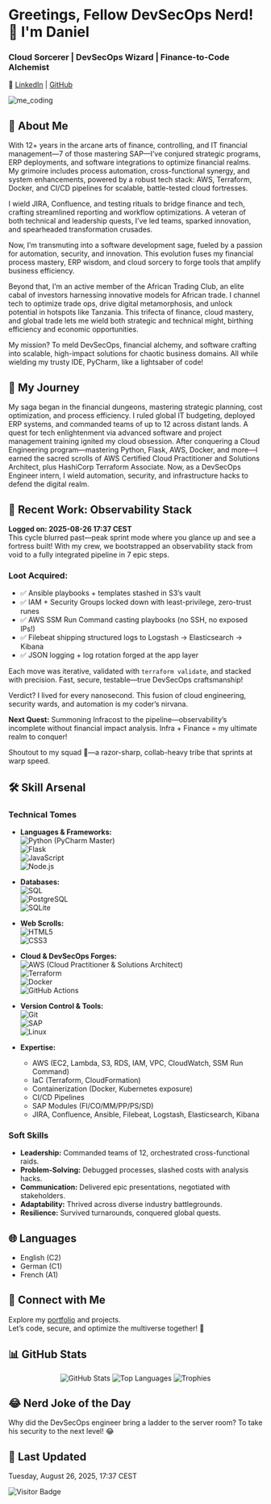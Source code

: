 
# Greetings, Fellow DevSecOps Nerd! 👾 I'm Daniel

### Cloud Sorcerer | DevSecOps Wizard | Finance-to-Code Alchemist

🔗 [LinkedIn](https://www.linkedin.com/in/daniel-siebert/) | [GitHub](https://github.com/DanielSiebert-dev)

![me_coding](https://github.com/DanielSiebert-dev/DanielSiebert-dev/blob/main/Cloud%20Engineering.webp?raw=true)

## 📜 About Me
With 12+ years in the arcane arts of finance, controlling, and IT financial management—7 of those mastering SAP—I’ve conjured strategic programs, ERP deployments, and software integrations to optimize financial realms. My grimoire includes process automation, cross-functional synergy, and system enhancements, powered by a robust tech stack: AWS, Terraform, Docker, and CI/CD pipelines for scalable, battle-tested cloud fortresses.

I wield JIRA, Confluence, and testing rituals to bridge finance and tech, crafting streamlined reporting and workflow optimizations. A veteran of both technical and leadership quests, I’ve led teams, sparked innovation, and spearheaded transformation crusades.

Now, I’m transmuting into a software development sage, fueled by a passion for automation, security, and innovation. This evolution fuses my financial process mastery, ERP wisdom, and cloud sorcery to forge tools that amplify business efficiency.

Beyond that, I’m an active member of the African Trading Club, an elite cabal of investors harnessing innovative models for African trade. I channel tech to optimize trade ops, drive digital metamorphosis, and unlock potential in hotspots like Tanzania. This trifecta of finance, cloud mastery, and global trade lets me wield both strategic and technical might, birthing efficiency and economic opportunities.

My mission? To meld DevSecOps, financial alchemy, and software crafting into scalable, high-impact solutions for chaotic business domains. All while wielding my trusty IDE, PyCharm, like a lightsaber of code!

## 📖 My Journey
My saga began in the financial dungeons, mastering strategic planning, cost optimization, and process efficiency. I ruled global IT budgeting, deployed ERP systems, and commanded teams of up to 12 across distant lands. A quest for tech enlightenment via advanced software and project management training ignited my cloud obsession. After conquering a Cloud Engineering program—mastering Python, Flask, AWS, Docker, and more—I earned the sacred scrolls of AWS Certified Cloud Practitioner and Solutions Architect, plus HashiCorp Terraform Associate. Now, as a DevSecOps Engineer intern, I wield automation, security, and infrastructure hacks to defend the digital realm.

## 🚀 Recent Work: Observability Stack
**Logged on: 2025-08-26 17:37 CEST**  
This cycle blurred past—peak sprint mode where you glance up and see a fortress built! With my crew, we bootstrapped an observability stack from void to a fully integrated pipeline in 7 epic steps.  

### Loot Acquired:
- ✅ Ansible playbooks + templates stashed in S3’s vault
- ✅ IAM + Security Groups locked down with least-privilege, zero-trust runes
- ✅ AWS SSM Run Command casting playbooks (no SSH, no exposed IPs!)
- ✅ Filebeat shipping structured logs to Logstash → Elasticsearch → Kibana
- ✅ JSON logging + log rotation forged at the app layer

Each move was iterative, validated with `terraform validate`, and stacked with precision. Fast, secure, testable—true DevSecOps craftsmanship!  

Verdict? I lived for every nanosecond. This fusion of cloud engineering, security wards, and automation is my coder’s nirvana.  

**Next Quest:** Summoning Infracost to the pipeline—observability’s incomplete without financial impact analysis. Infra + Finance = my ultimate realm to conquer!  

Shoutout to my squad 🙌—a razor-sharp, collab-heavy tribe that sprints at warp speed.

## 🛠️ Skill Arsenal

### Technical Tomes
- **Languages & Frameworks:**  
  ![Python](https://img.shields.io/badge/Python-3776AB?style=for-the-badge&logo=python&logoColor=white) (PyCharm Master)  
  ![Flask](https://img.shields.io/badge/Flask-000000?style=for-the-badge&logo=flask&logoColor=white)  
  ![JavaScript](https://img.shields.io/badge/JavaScript-F7DF1E?style=for-the-badge&logo=javascript&logoColor=black)  
  ![Node.js](https://img.shields.io/badge/Node.js-339933?style=for-the-badge&logo=nodedotjs&logoColor=white)  

- **Databases:**  
  ![SQL](https://img.shields.io/badge/SQL-CC2927?style=for-the-badge&logo=microsoft-sql-server&logoColor=white)  
  ![PostgreSQL](https://img.shields.io/badge/PostgreSQL-336791?style=for-the-badge&logo=postgresql&logoColor=white)  
  ![SQLite](https://img.shields.io/badge/SQLite-003B57?style=for-the-badge&logo=sqlite&logoColor=white)  

- **Web Scrolls:**  
  ![HTML5](https://img.shields.io/badge/HTML5-E34F26?style=for-the-badge&logo=html5&logoColor=white)  
  ![CSS3](https://img.shields.io/badge/CSS3-1572B6?style=for-the-badge&logo=css3&logoColor=white)  

- **Cloud & DevSecOps Forges:**  
  ![AWS](https://img.shields.io/badge/AWS-FF9900?style=for-the-badge&logo=amazon-aws&logoColor=white) (Cloud Practitioner & Solutions Architect)  
  ![Terraform](https://img.shields.io/badge/Terraform-7B42BC?style=for-the-badge&logo=terraform&logoColor=white)  
  ![Docker](https://img.shields.io/badge/Docker-2496ED?style=for-the-badge&logo=docker&logoColor=white)  
  ![GitHub Actions](https://img.shields.io/badge/GitHub_Actions-2088FF?style=for-the-badge&logo=github-actions&logoColor=white)  

- **Version Control & Tools:**  
  ![Git](https://img.shields.io/badge/Git-F05032?style=for-the-badge&logo=git&logoColor=white)  
  ![SAP](https://img.shields.io/badge/SAP-0FAAFF?style=for-the-badge&logo=sap&logoColor=white)  
  ![Linux](https://img.shields.io/badge/Linux-FCC624?style=for-the-badge&logo=linux&logoColor=black)  

- **Expertise:**  
  - AWS (EC2, Lambda, S3, RDS, IAM, VPC, CloudWatch, SSM Run Command)  
  - IaC (Terraform, CloudFormation)  
  - Containerization (Docker, Kubernetes exposure)  
  - CI/CD Pipelines  
  - SAP Modules (FI/CO/MM/PP/PS/SD)  
  - JIRA, Confluence, Ansible, Filebeat, Logstash, Elasticsearch, Kibana  

### Soft Skills
- **Leadership:** Commanded teams of 12, orchestrated cross-functional raids.
- **Problem-Solving:** Debugged processes, slashed costs with analysis hacks.
- **Communication:** Delivered epic presentations, negotiated with stakeholders.
- **Adaptability:** Thrived across diverse industry battlegrounds.
- **Resilience:** Survived turnarounds, conquered global quests.

## 🌐 Languages
- English (C2)  
- German (C1)  
- French (A1)  

## 📡 Connect with Me
Explore my [portfolio](https://github.com/DanielSiebert-dev?tab=repositories) and projects.  
Let’s code, secure, and optimize the multiverse together! 🚀  

## 📊 GitHub Stats
<p align="center">
  <img src="https://github-readme-stats.vercel.app/api?username=DanielSiebert-dev&theme=github_dark_dimmed&show_icons=true&hide_border=true&layout=compact" alt="GitHub Stats" />
  <img src="https://github-readme-stats.vercel.app/api/top-langs/?username=DanielSiebert-dev&theme=github_dark_dimmed&layout=compact&langs_count=8&hide_border=true" alt="Top Languages" />
  <img src="https://github-profile-trophy.vercel.app/?username=DanielSiebert-dev&theme=onedark&no-frame=true&column=4&margin-w=15&margin-h=15" alt="Trophies" />
</p>

## 😂 Nerd Joke of the Day
Why did the DevSecOps engineer bring a ladder to the server room? To take his security to the next level! 😂

## 📅 Last Updated
Tuesday, August 26, 2025, 17:37 CEST

![Visitor Badge](https://visitor-badge.laobi.icu/badge?page_id=DanielSiebert-dev.DanielSiebert-dev)
```
